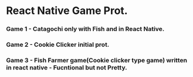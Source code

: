 # React Native Game Prot.

### Game 1 - Catagochi only with Fish and in React Native. 
### Game 2 - Cookie Clicker initial prot.
### Game 3 - Fish Farmer game(Cookie clicker type game) written in react native - Fucntional but not Pretty. 
